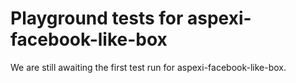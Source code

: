 # Playground tests for aspexi-facebook-like-box
We are still awaiting the first test run for aspexi-facebook-like-box.
